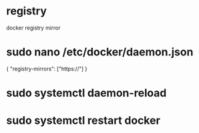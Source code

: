 # registry
docker registry mirror

# sudo nano /etc/docker/daemon.json
{
  "registry-mirrors": ["https://<my-docker-mirror-host>"]
}

# sudo systemctl daemon-reload
# sudo systemctl restart docker
